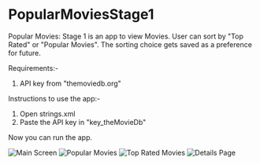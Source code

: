 # PopularMoviesStage1
Popular Movies: Stage 1 is an app to view Movies. User can sort by "Top Rated" or "Popular Movies".
The sorting choice gets saved as a preference for future.

Requirements:-
1. API key from "themoviedb.org"

Instructions to use the app:-
1. Open strings.xml
2. Paste the API key in "key_theMovieDb"

Now you can run the app.

![Main Screen](https://imgur.com/FBN1B1v)
![Popular Movies](https://imgur.com/7Er8rT8)
![Top Rated Movies](https://imgur.com/nGP9qlT)
![Details Page](https://imgur.com/2TNkvZB)
